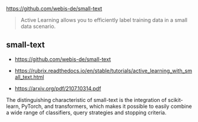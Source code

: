 https://github.com/webis-de/small-text

> Active Learning allows you to efficiently label training data in a small data scenario.

## small-text

- https://github.com/webis-de/small-text

- https://rubrix.readthedocs.io/en/stable/tutorials/active_learning_with_small_text.html

- https://arxiv.org/pdf/2107.10314.pdf

The distinguishing characteristic of small-text is the integration of scikit-learn,
PyTorch, and transformers, which makes it possible to easily combine a wide range of
classifiers, query strategies and stopping criteria.